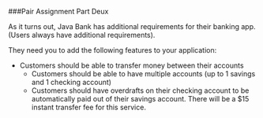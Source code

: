 ###Pair Assignment Part Deux

As it turns out, Java Bank has additional requirements for their banking app. (Users always have additional requirements).

They need you to add the following features to your application:
* Customers should be able to transfer money between their accounts
    * Customers should be able to have multiple accounts (up to 1 savings and 1 checking account)
    * Customers should have overdrafts on their checking account to be automatically paid out of their savings account. There will be a $15 instant transfer fee for this service.